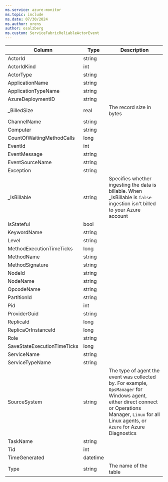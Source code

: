 ```yaml
---
ms.service: azure-monitor
ms.topic: include
ms.date: 07/30/2024
ms.author: orens
author: osalzberg
ms.custom: ServiceFabricReliableActorEvent
---
```



| Column | Type | Description |
|---|---|---|
| ActorId | string |   |
| ActorIdKind | int |   |
| ActorType | string |   |
| ApplicationName | string |   |
| ApplicationTypeName | string |   |
| AzureDeploymentID | string |   |
| _BilledSize | real | The record size in bytes |
| ChannelName | string |   |
| Computer | string |   |
| CountOfWaitingMethodCalls | long |   |
| EventId | int |   |
| EventMessage | string |   |
| EventSourceName | string |   |
| Exception | string |   |
| _IsBillable | string | Specifies whether ingesting the data is billable. When _IsBillable is `false` ingestion isn't billed to your Azure account |
| IsStateful | bool |   |
| KeywordName | string |   |
| Level | string |   |
| MethodExecutionTimeTicks | long |   |
| MethodName | string |   |
| MethodSignature | string |   |
| NodeId | string |   |
| NodeName | string |   |
| OpcodeName | string |   |
| PartitionId | string |   |
| Pid | int |   |
| ProviderGuid | string |   |
| ReplicaId | long |   |
| ReplicaOrInstanceId | long |   |
| Role | string |   |
| SaveStateExecutionTimeTicks | long |   |
| ServiceName | string |   |
| ServiceTypeName | string |   |
| SourceSystem | string | The type of agent the event was collected by. For example, `OpsManager` for Windows agent, either direct connect or Operations Manager, `Linux` for all Linux agents, or `Azure` for Azure Diagnostics |
| TaskName | string |   |
| Tid | int |   |
| TimeGenerated | datetime |   |
| Type | string | The name of the table |
